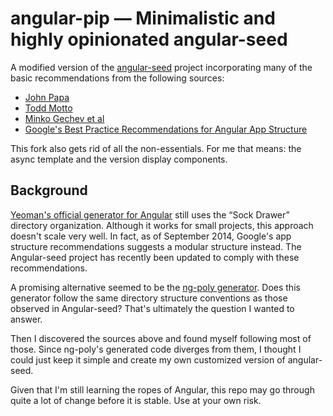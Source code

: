 # angular-pip — Minimalistic and highly opinionated angular-seed

A modified version of the [angular-seed](https://github.com/angular/angular-seed) project incorporating many of the basic recommendations from the following sources:

* [John Papa](https://github.com/johnpapa/angularjs-styleguide) 
* [Todd Motto](https://github.com/toddmotto/angularjs-styleguide)
* [Minko Gechev et al](https://github.com/mgechev/angularjs-style-guide)
* [Google's Best Practice Recommendations for Angular App Structure](https://docs.google.com/document/d/1XXMvReO8-Awi1EZXAXS4PzDzdNvV6pGcuaF4Q9821Es/pub)

This fork also gets rid of all the non-essentials. For me that means: the async template and the version display components.

## Background
[Yeoman's official generator for Angular](https://github.com/yeoman/generator-angular) still uses the “Sock Drawer” directory organization. Although it works for small projects, this approach doesn't scale very well. In fact, as of September 2014, Google's app structure recommendations suggests a modular structure instead. The Angular-seed project has recently been updated to comply with these recommendations.

A promising alternative seemed to be the [ng-poly generator](https://github.com/dustinspecker/generator-ng-poly). Does this generator follow the same directory structure conventions as those observed in Angular-seed? That's ultimately the question I wanted to answer.

Then I discovered the sources above and found myself following most of those. Since ng-poly's generated code diverges from them, I thought I could just keep it simple and create my own customized version of angular-seed.

Given that I'm still learning the ropes of Angular, this repo may go through quite a lot of change before it is stable. Use at your own risk.